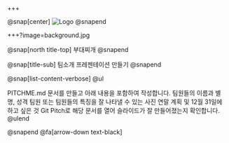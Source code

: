 +++

@snap[center] ![Logo](boodaejjigae_mark.jpg) @snapend

+++?image=background.jpg

@snap[north title-top] 부대찌개 @snapend

@snap[title-sub] 팀소개 프레젠테이션 만들기 @snapend

@snap[list-content-verbose] 
@ul

PITCHME.md 문서를 만들고 아래 내용을 포함하여 작성합니다.
팀원들의 이름과 별명, 성격
팀원 또는 팀원들의 특징을 잘 나타낼 수 있는 사진
연말 계획 및 12월 31일에 하고 싶은 것
Git Pitch로 해당 문서를 열어 슬라이드가 잘 만들어졌는지 확인합니다. @ulend 

@snapend
@fa[arrow-down text-black]
